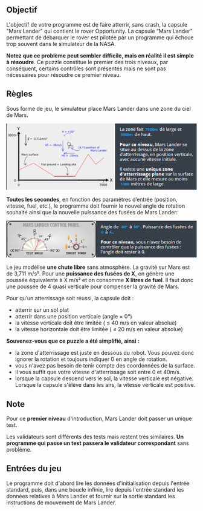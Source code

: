 

## 	Objectif

L'objectif de votre programme est de faire atterrir, sans crash, la capsule "Mars Lander" qui contient le rover Opportunity. La capsule “Mars Lander” permettant de débarquer le rover est pilotée par un programme qui échoue trop souvent dans le simulateur de la NASA.

**Notez que ce problème peut sembler difficile, mais en réalité il est simple à résoudre**. Ce puzzle constitue le premier des trois niveaux, par conséquent, certains contrôles sont présentés mais ne sont pas nécessaires pour résoudre ce premier niveau.

## Règles

Sous forme de jeu, le simulateur place Mars Lander dans une zone du ciel de Mars.

![Screenshot](./img/rulesSimut.png)

**Toutes les secondes**, en fonction des paramètres d’entrée (position, vitesse, fuel, etc.), le programme doit fournir le nouvel angle de rotation souhaité ainsi que la nouvelle puissance des fusées de Mars Lander:

![Screenshot](./img/controlPanel.png)

Le jeu modélise **une chute libre** sans atmosphère. La gravité sur Mars est de 3,711 m/s². Pour une **puissance des fusées de X**, on génère une poussée équivalente à X m/s² et on consomme **X litres de fuel**. Il faut donc une poussée de 4 quasi verticale pour compenser la gravité de Mars.

Pour qu’un atterrissage soit réussi, la capsule doit :
* atterrir sur un sol plat
* atterrir dans une position verticale (angle = 0°)
* la vitesse verticale doit être limitée ( ≤ 40 m/s en valeur absolue)
* la vitesse horizontale doit être limitée ( ≤ 20 m/s en valeur absolue)

**Souvenez-vous que ce puzzle a été simplifié, ainsi :**
* la zone d'atterrissage est juste en dessous du robot. Vous pouvez donc ignorer la rotation et toujours indiquer 0 en angle de rotation.
* vous n'avez pas besoin de tenir compte des coordonnées de la surface.
* il vous suffit que votre vitesse d'atterrissage soit entre 0 et 40m/s.
* lorsque la capsule descend vers le sol, la vitesse verticale est négative. Lorsque la capsule s'élève dans les airs, la vitesse verticale est positive.


## Note

Pour ce **premier niveau** d'introduction, Mars Lander doit passer un unique test.

Les validateurs sont différents des tests mais restent très similaires. **Un programme qui passe un test passera le validateur correspondant** sans problème.



## Entrées du jeu

Le programme doit d'abord lire les données d'initialisation depuis l'entrée standard, puis, dans une boucle infinie, lire depuis l'entrée standard les données relatives à Mars Lander et fournir sur la sortie standard les instructions de mouvement de Mars Lander.

##  









